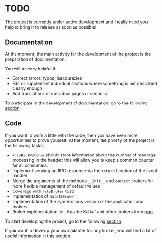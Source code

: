 # TODO

The project is currently under active development and I really need your help to bring it to release as soon as possible!

## Documentation

At the moment, the main activity for the development of the project is the preparation of documentation.

You will be very helpful if

* Correct errors, typos, inaccuracies
* Edit or supplement individual sections where something is not described clearly enough
* Add translations of individual pages or sections

To participate in the development of documentation, go to the following [section](../3_docs/)

## Code

If you want to work a little with the code, then you have even more opportunities to prove yourself. At the moment, the priority of the project is the following tasks:

* `PushBackWatcher` should store information about the number of message processing in the header:
this will allow you to keep a common counter for all consumers.
* Implement sending an RPC response via the `return` function of the event handler
* Merge the arguments of the methods `__init__` and `connect` brokers for more flexible management of default values
* Coverage with `NatsBroker` tests
* Implementation of `NatsJSBroker`
* Implementation of the synchronous version of the application and brokers
* Broker implementation for `Apache Kafka' and other brokers from [plan](../../#supported-mq-brokers)

To start developing the project, go to the following [section](../2_contributing-index/).

If you want to develop your own adapter for any broker, you will find a lot of useful information in [this](../4_adapters/) section.